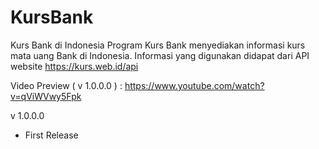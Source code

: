 # KursBank
Kurs Bank di Indonesia
Program Kurs Bank menyediakan informasi kurs mata uang Bank di Indonesia. Informasi yang digunakan didapat dari API website https://kurs.web.id/api

Video Preview ( v 1.0.0.0 ) : https://www.youtube.com/watch?v=qViWVwy5Fpk

v 1.0.0.0
- First Release
